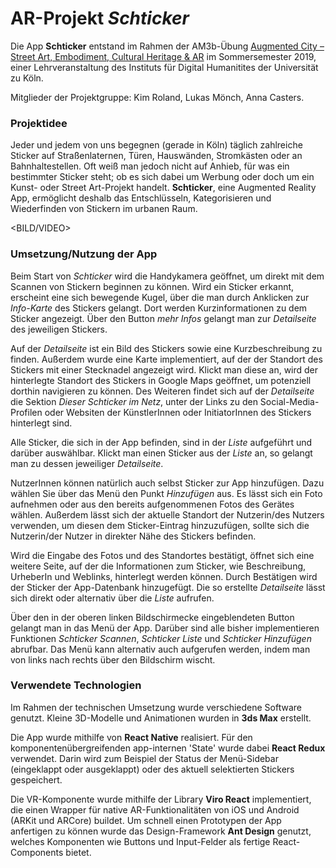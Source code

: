 # AR-Projekt *Schticker*

Die App **Schticker** entstand im Rahmen der AM3b-Übung [Augmented City – Street Art, Embodiment, Cultural Heritage & AR](http://lehre.idh.uni-koeln.de/lehrveranstaltungen/sosem19/augmented-city-street-art-cultural-heritage-ar/) im Sommersemester 2019, einer Lehrveranstaltung des Instituts für Digital Humanitites der Universität zu Köln. 

Mitglieder der Projektgruppe: Kim Roland, Lukas Mönch, Anna Casters.

### Projektidee 
Jeder und jedem von uns begegnen (gerade in Köln) täglich zahlreiche Sticker auf Straßenlaternen, Türen, Hauswänden, Stromkästen oder an Bahnhaltestellen. 
Oft weiß man jedoch nicht auf Anhieb, für was ein bestimmter Sticker steht; ob es sich dabei um Werbung oder doch um ein Kunst- oder Street Art-Projekt handelt.
**Schticker**, eine Augmented Reality App, ermöglicht deshalb das Entschlüsseln, Kategorisieren und Wiederfinden von Stickern im urbanen Raum.

<BILD/VIDEO>

### Umsetzung/Nutzung der App
Beim Start von *Schticker* wird die Handykamera geöffnet, um direkt mit dem Scannen von Stickern beginnen zu können. Wird ein Sticker erkannt, erscheint eine sich bewegende Kugel, über die man durch Anklicken zur *Info-Karte* des Stickers gelangt. Dort werden Kurzinformationen zu dem Sticker angezeigt. Über den Button *mehr Infos* gelangt man zur *Detailseite* des jeweiligen Stickers.

Auf der *Detailseite* ist ein Bild des Stickers sowie eine Kurzbeschreibung zu finden. Außerdem wurde eine Karte implementiert, auf der der Standort des Stickers mit einer Stecknadel angezeigt wird. Klickt man diese an, wird der hinterlegte Standort des Stickers in Google Maps geöffnet, um potenziell dorthin navigieren zu können.
Des Weiteren findet sich auf der *Detailseite* die Sektion *Dieser Schticker im Netz*, unter der Links zu den Social-Media-Profilen oder Websiten der KünstlerInnen oder InitiatorInnen des Stickers hinterlegt sind.

Alle Sticker, die sich in der App befinden, sind in der *Liste* aufgeführt und darüber auswählbar. Klickt man einen Sticker aus der *Liste* an, so gelangt man zu dessen jeweiliger *Detailseite*.

NutzerInnen können natürlich auch selbst Sticker zur App hinzufügen. Dazu wählen Sie über das Menü den Punkt *Hinzufügen* aus. Es lässt sich ein Foto aufnehmen oder aus den bereits aufgenommenen Fotos des Gerätes wählen. Außerdem lässt sich der aktuelle Standort der Nutzerin/des Nutzers verwenden, um diesen dem Sticker-Eintrag hinzuzufügen, sollte sich die Nutzerin/der Nutzer in direkter Nähe des Stickers befinden. 

Wird die Eingabe des Fotos und des Standortes bestätigt, öffnet sich eine weitere Seite, auf der die Informationen zum Sticker, wie Beschreibung, UrheberIn und Weblinks, hinterlegt werden können. Durch Bestätigen wird der Sticker der App-Datenbank hinzugefügt. Die so erstellte *Detailseite* lässt sich direkt oder alternativ über die *Liste* aufrufen.

Über den in der oberen linken Bildschirmecke eingeblendeten Button gelangt man in das Menü der App. Darüber sind alle bisher implementieren Funktionen *Schticker Scannen*, *Schticker Liste* und *Schticker Hinzufügen* abrufbar. Das Menü kann alternativ auch aufgerufen werden, indem man von links nach rechts über den Bildschirm wischt. 

### Verwendete Technologien
Im Rahmen der technischen Umsetzung wurde verschiedene Software genutzt. Kleine 3D-Modelle und Animationen wurden in **3ds Max** erstellt.

Die App wurde mithilfe von **React Native** realisiert. Für den komponentenübergreifenden app-internen 'State' wurde dabei **React Redux** verwendet. Darin wird zum Beispiel der Status der Menü-Sidebar (eingeklappt oder ausgeklappt) oder des aktuell selektierten Stickers gespeichert.

Die VR-Komponente wurde mithilfe der Library **Viro React** implementiert, die einen Wrapper für native AR-Funktionalitäten von iOS und Android (ARKit und ARCore) buildet. Um schnell einen Prototypen der App anfertigen zu können wurde das Design-Framework **Ant Design** genutzt, welches Komponenten wie Buttons und Input-Felder als fertige React-Components bietet.
